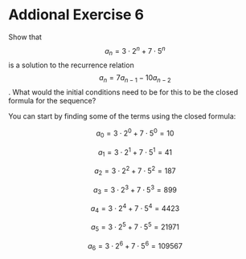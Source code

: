 # Addional Exercise 6
Show that $$a_{n} = 3  \cdot 2^{n} + 7 \cdot 5^{n}$$ is a solution to the recurrence relation $$a_{n} = 7a_{n-1} - 10a_{n-2}$$. 
What would the initial conditions need to be for this to be the closed formula for the sequence?

You can start by finding some of the terms using the closed formula:

$$a_{0} = 3  \cdot 2^{0} + 7 \cdot 5^{0} = 10$$

$$a_1 = 3 \cdot 2^1 + 7 \cdot 5^1 = 41$$

$$a_2 = 3 \cdot 2^2 + 7 \cdot 5^2 = 187$$

$$a_3 = 3 \cdot 2^3 + 7 \cdot 5^3 = 899$$

$$a_4 = 3 \cdot 2^4 + 7 \cdot 5^4 = 4423$$

$$a_5 = 3 \cdot 2^5 + 7 \cdot 5^5 = 21971$$

$$a_6 = 3 \cdot 2^6 + 7 \cdot 5^6 = 109567$$

